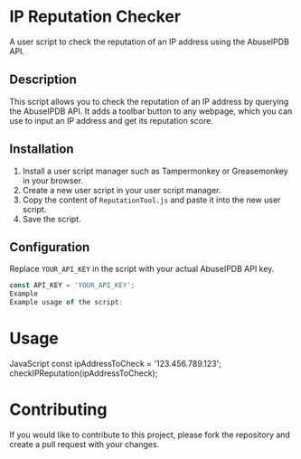# IP Reputation Checker

A user script to check the reputation of an IP address using the AbuseIPDB API.

## Description

This script allows you to check the reputation of an IP address by querying the AbuseIPDB API. It adds a toolbar button to any webpage, which you can use to input an IP address and get its reputation score.

## Installation

1. Install a user script manager such as Tampermonkey or Greasemonkey in your browser.
2. Create a new user script in your user script manager.
3. Copy the content of `ReputationTool.js` and paste it into the new user script.
4. Save the script.

## Configuration

Replace `YOUR_API_KEY` in the script with your actual AbuseIPDB API key.

```javascript
const API_KEY = 'YOUR_API_KEY';
Example
Example usage of the script:
```

# Usage
JavaScript
const ipAddressToCheck = '123.456.789.123';
checkIPReputation(ipAddressToCheck);

# Contributing 
If you would like to contribute to this project, please fork the repository and create a pull request with your changes.


